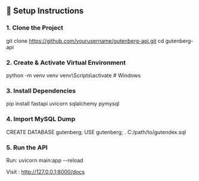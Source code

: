 ## 🧰 Setup Instructions

### 1. Clone the Project

git clone https://github.com/yourusername/gutenberg-api.git
cd gutenberg-api

### 2. Create & Activate Virtual Environment

python -m venv venv
venv\Scripts\activate # Windows

### 3. Install Dependencies

pip install fastapi uvicorn sqlalchemy pymysql

### 4. Import MySQL Dump

CREATE DATABASE gutenberg;
USE gutenberg;
\. C:/path/to/gutendex.sql

### 5. Run the API

Run:
uvicorn main:app --reload

Visit :
http://127.0.0.1:8000/docs


